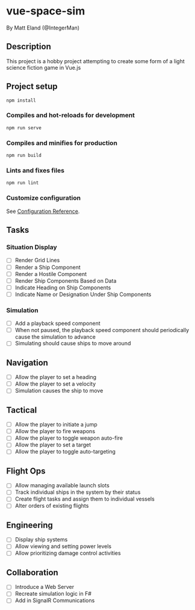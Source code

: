 # vue-space-sim

By Matt Eland (@IntegerMan)

## Description

This project is a hobby project attempting to create some form of a light science fiction game in Vue.js

## Project setup
```
npm install
```

### Compiles and hot-reloads for development
```
npm run serve
```

### Compiles and minifies for production
```
npm run build
```

### Lints and fixes files
```
npm run lint
```

### Customize configuration
See [Configuration Reference](https://cli.vuejs.org/config/).

## Tasks

### Situation Display

-[ ] Render Grid Lines
-[ ] Render a Ship Component
-[ ] Render a Hostile Component
-[ ] Render Ship Components Based on Data
-[ ] Indicate Heading on Ship Components
-[ ] Indicate Name or Designation Under Ship Components

### Simulation

-[ ] Add a playback speed component
-[ ] When not paused, the playback speed component should periodically cause the simulation to advance
-[ ] Simulating should cause ships to move around

## Navigation

-[ ] Allow the player to set a heading
-[ ] Allow the player to set a velocity
-[ ] Simulation causes the ship to move

## Tactical

-[ ] Allow the player to initiate a jump
-[ ] Allow the player to fire weapons
-[ ] Allow the player to toggle weapon auto-fire
-[ ] Allow the player to set a target
-[ ] Allow the player to toggle auto-targeting

## Flight Ops

-[ ] Allow managing available launch slots
-[ ] Track individual ships in the system by their status
-[ ] Create flight tasks and assign them to individual vessels
-[ ] Alter orders of existing flights

## Engineering

-[ ] Display ship systems
-[ ] Allow viewing and setting power levels
-[ ] Allow prioritizing damage control activities

## Collaboration

-[ ] Introduce a Web Server
-[ ] Recreate simulation logic in F#
-[ ] Add in SignalR Communications
